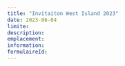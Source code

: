 ```yaml
---
title: "Invitaiton West Island 2023"
date: 2023-06-04
limite: 
description:
emplacement: 
information: 
formulaireId: 
---
```

